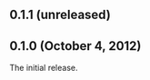 ## 0.1.1 (unreleased)


## 0.1.0 (October 4, 2012)

The initial release.

[@fnichol]: https://github.com/fnichol

